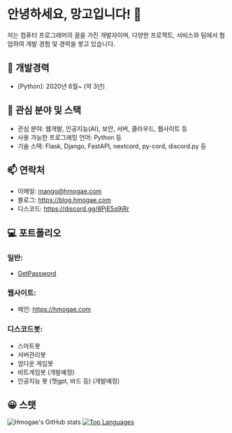 # 안녕하세요, 망고입니다! 👋
저는 컴퓨터 프로그래머의 꿈을 가진 개발자이며, 다양한 프로젝트, 서비스와 팀에서 협업하여 개발 경험 및 경력을 쌓고 있습니다. 

## 💼 개발경력
- [Python]: 2020년 6월~ (약 3년)

## 🌱 관심 분야 및 스택
- 관심 분야: 웹개발, 인공지능(AI), 보안, 서버, 클라우드, 웹사이트 등
- 사용 가능한 프로그래밍 언어: Python 등
- 기술 스택: Flask, Django, FastAPI, nextcord, py-cord, discord.py 등

## 📫 연락처
- 이메일: mango@hmogae.com
- 블로그: https://blog.hmogae.com
- 디스코드: https://discord.gg/8PjE5q9jRr
  
## 💻 포트폴리오
### 일반:
- [GetPassword](https://github.com/hmogae/getpwd)
### 웹사이트:
- 메인: https://hmogae.com
### 디스코드봇:
-  스마트봇
- 서버관리봇
- 업다운 게임봇
- 비트게임봇 (개발예정)
- 인공지능 봇 (챗gpt, 바드 등) (개발예정)

## 😀 스탯
![Hmogae's GitHub stats](https://github-readme-stats.vercel.app/api?username=hmogae&show_icons=true)
[![Top Languages](https://github-readme-stats.vercel.app/api/top-langs/?username=hmogae&layout=compact)](https://github.com/hmogae/github-readme-stats)
